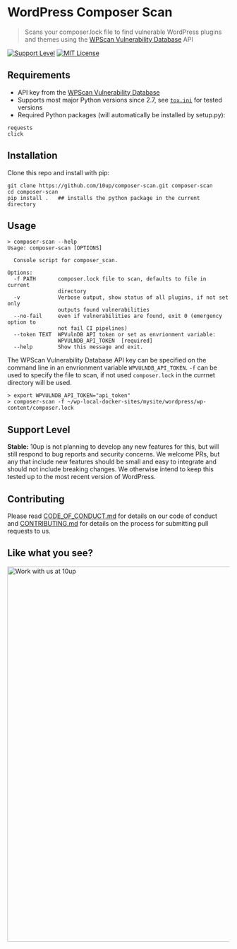 # WordPress Composer Scan

> Scans your composer.lock file to find vulnerable WordPress plugins and themes using the [WPScan Vulnerability Database](https://wpvulndb.com) API

[![Support Level](https://img.shields.io/badge/support-stable-blue.svg)](#support-level) [![MIT License](https://img.shields.io/github/license/10up/composer-scan.svg)](https://github.com/10up/composer-scan/blob/master/LICENSE.md)

## Requirements

- API key from the [WPScan Vulnerability Database](https://wpvulndb.com)
- Supports most major Python versions since 2.7, see [`tox.ini`](https://github.com/10up/composer-scan/blob/update/docs/tox.ini) for tested versions
- Required Python packages (will automatically be installed by setup.py):

```:text
requests
click
```

## Installation

Clone this repo and install with pip:

```:bash
git clone https://github.com/10up/composer-scan.git composer-scan
cd composer-scan
pip install .   ## installs the python package in the current directory
```

## Usage

```:bash
> composer-scan --help
Usage: composer-scan [OPTIONS]

  Console script for composer_scan.

Options:
  -f PATH       composer.lock file to scan, defaults to file in current
                directory
  -v            Verbose output, show status of all plugins, if not set only
                outputs found vulnerabilities
  --no-fail     even if vulnerabilities are found, exit 0 (emergency option to
                not fail CI pipelines)
  --token TEXT  WPVulnDB API token or set as envrionment variable:
                WPVULNDB_API_TOKEN  [required]
  --help        Show this message and exit.
```

The WPScan Vulnerability Database API key can be specified on the command line in an envrionment variable `WPVULNDB_API_TOKEN`. `-f` can be used to specify the file to scan, if not used `composer.lock` in the currnet directory will be used.

```:bash
> export WPVULNDB_API_TOKEN="api_token"
> composer-scan -f ~/wp-local-docker-sites/mysite/wordpress/wp-content/composer.lock
```

## Support Level

**Stable:** 10up is not planning to develop any new features for this, but will still respond to bug reports and security concerns. We welcome PRs, but any that include new features should be small and easy to integrate and should not include breaking changes. We otherwise intend to keep this tested up to the most recent version of WordPress.

## Contributing

Please read [CODE_OF_CONDUCT.md](https://github.com/10up/classifai/blob/develop/CODE_OF_CONDUCT.md) for details on our code of conduct and [CONTRIBUTING.md](https://github.com/10up/classifai/blob/develop/CONTRIBUTING.md) for details on the process for submitting pull requests to us.

## Like what you see?

<a href="http://10up.com/contact/"><img src="https://10up.com/uploads/2016/10/10up-Github-Banner.png" width="850" alt="Work with us at 10up"></a>
